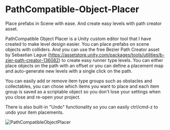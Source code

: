 # PathCompatible-Object-Placer
 Place prefabs in Scene with ease. And create easy levels with path creator asset.

PathCompatible Object Placer is a Unity custom editor tool that I have created to make level design easier. You can place prefabs on scene objects with colliders. And you can use the free Bezier Path Creator asset by Sebastian Lague (https://assetstore.unity.com/packages/tools/utilities/b-zier-path-creator-136082) to create easy runner type levels. You can either place objects on the path with an offset or you can define a placement map and auto-generate new levels with a single click on the path.

You can easily add or remove item type groups such as obstacles and collectables, you can chose which items you want to place and each item group is saved as a scriptable object so you don't lose your settings when you close and re-open your project.

There is also built-in "Undo" functionality so you can easily ctrl/cmd-z to undo your item placements.

![PathCompatibleObjectPlacer](https://user-images.githubusercontent.com/59961702/162591749-d2deb1fb-6ddb-4719-8ae1-a153b0d10c1a.PNG)
